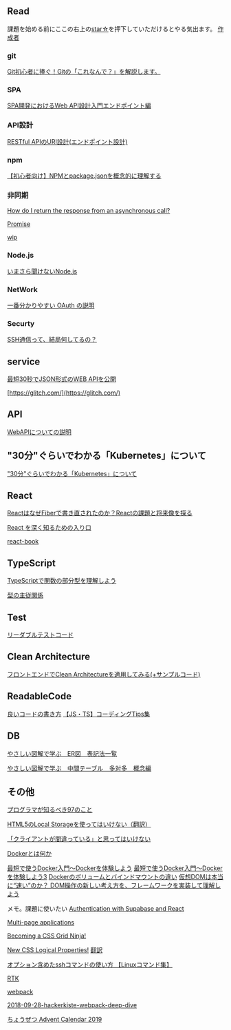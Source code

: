 
## Read

課題を始める前にここの右上の[star☆](https://github.com/kenmori/handsonFrontend/stargazers)を押下していただけるとやる気出ます。
[作成者](http://kenjimorita.jp/)

### git

[Git初心者に捧ぐ！Gitの「これなんで？」を解説します。](https://kray.jp/blog/git-why-explanation/)


### SPA
[SPA開発におけるWeb API設計入門エンドポイント編](https://www.hypertextcandy.com/web-api-url-design-primer)

### API設計

[RESTful APIのURI設計(エンドポイント設計)](https://qiita.com/NagaokaKenichi/items/6298eb8960570c7ad2e9)

### npm
[【初心者向け】NPMとpackage.jsonを概念的に理解する](https://qiita.com/righteous/items/e5448cb2e7e11ab7d477)
### 非同期

[How do I return the response from an asynchronous call?
](https://stackoverflow.com/questions/14220321/how-do-i-return-the-response-from-an-asynchronous-call)

[Promise](https://azu.github.io/promises-book/)

[wip](https://qiita.com/UTDoi/items/d49ea919818d9b519f93)

### Node.js

[いまさら聞けないNode.js](https://knowledge.sakura.ad.jp/24148/)
### NetWork
[一番分かりやすい OAuth の説明](https://qiita.com/TakahikoKawasaki/items/e37caf50776e00e733be)

### Securty
[SSH通信って、結局何してるの？](https://zenn.dev/naoki_mochizuki/articles/77b9b346a11ad9805f7e)

## service

[最短30秒でJSON形式のWEB APIを公開](https://json.okiba.me/)

[https://glitch.com/](https://glitch.com/)

## API

[WebAPIについての説明](https://qiita.com/busyoumono99/items/9b5ffd35dd521bafce47)

## "30分"ぐらいでわかる「Kubernetes」について
["30分"ぐらいでわかる「Kubernetes」について](https://www.slideshare.net/YuyaOhara/30kubernetes-81054893)
## React

[ReactはなぜFiberで書き直されたのか？Reactの課題と将来像を探る](https://html5experts.jp/shumpei-shiraishi/23265/)


[React を深く知るための入り口](https://zenn.dev/panda_program/articles/deep-dive-into-react)

[react-book](https://github.com/softchris/react-book?ref=java5cript.com)
## TypeScript

[TypeScriptで関数の部分型を理解しよう](https://www.kabuku.co.jp/developers/learn-subtyping-of-function)

[型の主従関係](https://speakerdeck.com/takefumiyoshii/typescript-falseliu-yi?slide=52)
## Test

[リーダブルテストコード](https://qiita.com/yonetty/items/7787a539d77396a3807e)

## Clean Architecture

[フロントエンドでClean Architectureを適用してみる(+サンプルコード)
](https://qiita.com/ttiger55/items/50d88e9dbf3039d7ab66)

## ReadableCode

[良いコードの書き方](https://qiita.com/alt_yamamoto/items/25eda376e6b947208996)
[【JS・TS】コーディングTips集](https://qiita.com/k-penguin-sato/items/81fbf561d2c4b68c74cc)

## DB
[やさしい図解で学ぶ　ER図　表記法一覧](https://qiita.com/ramuneru/items/32fbf3032b625f71b69d)

[やさしい図解で学ぶ　中間テーブル　多対多　概念編](https://qiita.com/ramuneru/items/db43589551dd0c00fef9)
## その他

[プログラマが知るべき97のこと](https://xn--97-273ae6a4irb6e2hsoiozc2g4b8082p.com/)

[HTML5のLocal Storageを使ってはいけない（翻訳）](https://techracho.bpsinc.jp/hachi8833/2019_10_09/80851)

[「クライアントが間違っている」と思ってはいけない](https://uxmilk.jp/4941)

[Dockerとは何か](https://kitsune.blog/docker-summary#Docker%E3%81%A8VirtualBox%EF%BC%88Vagrant%EF%BC%89%E3%81%AE%E9%81%95%E3%81%84)

[最短で使うDocker入門～Dockerを体験しよう](https://codezine.jp/article/detail/12830)
[最短で使うDocker入門～Dockerを体験しよう3](https://codezine.jp/article/detail/12830?p=3)
[Dockerのボリュームとバインドマウントの違い](https://losenotime.jp/docker-mount/)
[仮想DOMは本当に“速い”のか？ DOM操作の新しい考え方を、フレームワークを実装して理解しよう](https://eh-career.com/engineerhub/entry/2020/02/18/103000)


メモ。課題に使いたい
[Authentication with Supabase and React](https://dev.to/ruanmartinelli/authentication-with-supabase-and-react-32h4)

[Multi-page applications](https://medium.com/a-beginners-guide-for-webpack-2/multi-page-applications-4ae2ebfabc37)

[Becoming a CSS Grid Ninja!](https://elad.medium.com/becoming-a-css-grid-ninja-f4c6db018cc1)

[New CSS Logical Properties!](https://elad.medium.com/new-css-logical-properties-bc6945311ce7)
[翻訳](https://coliss.com/articles/build-websites/operation/css/new-css-logical-properties.html)

[オプション含めたsshコマンドの使い方 【Linuxコマンド集】](https://eng-entrance.com/linux-command-ssh)

[RTK](https://morioh.com/p/2fd83698eafb?f=5c21fb01c16e2556b555ab32)

[webpack](https://www.webdesignleaves.com/pr/jquery/webpack_basic_01.html)

[2018-09-28-hackerkiste-webpack-deep-dive](https://peerigon.github.io/talks/2018-09-28-hackerkiste-webpack-deep-dive/)


[ちょうぜつ Advent Calendar 2019](https://qiita.com/advent-calendar/2019/memory-chan)